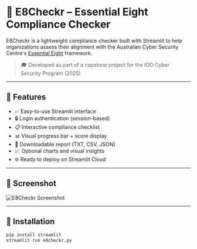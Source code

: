 # 🔐 E8Checkr – Essential Eight Compliance Checker

E8Checkr is a lightweight compliance checker built with Streamlit to help organizations assess their alignment with the Australian Cyber Security Centre's [Essential Eight](https://www.cyber.gov.au/acsc/view-all-content/essential-eight) framework.

> 🎓 Developed as part of a capstone project for the IOD Cyber Security Program (2025)

---

## 🚀 Features

- ✅ Easy-to-use Streamlit interface
- 🔒 Login authentication (session-based)
- 📋 Interactive compliance checklist
- 📊 Visual progress bar + score display
- 🧾 Downloadable report (TXT, CSV, JSON)
- 📈 Optional charts and visual insights
- 🌐 Ready to deploy on Streamlit Cloud

---

## 📸 Screenshot

![E8Checkr Screenshot](e8checkr_screenshot.png)

---

## 📁 Installation

```bash
pip install streamlit
streamlit run e8checkr.py
